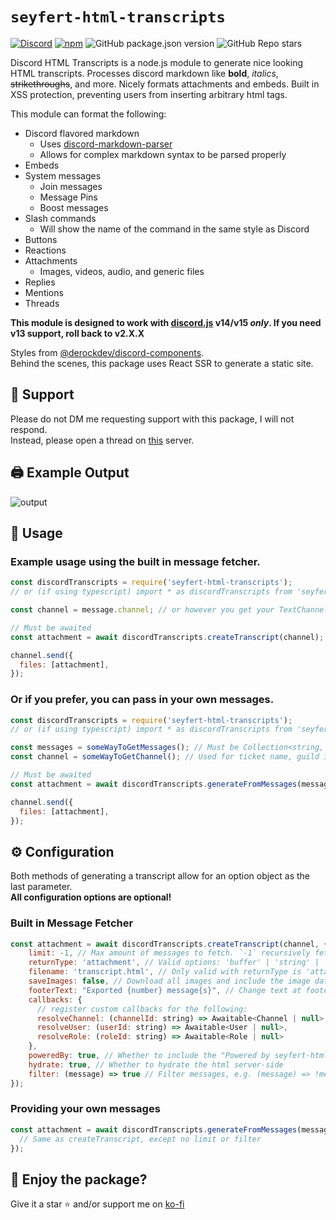 # `seyfert-html-transcripts`

[![Discord](https://img.shields.io/discord/555474311637499955?label=discord)](https://discord.gg/rf5qN7C)
[![npm](https://img.shields.io/npm/dw/seyfert-html-transcripts)](http://npmjs.org/package/seyfert-html-transcripts)
![GitHub package.json version](https://img.shields.io/github/package-json/v/Ganyu-Studios/seyfert-html-transcripts)
![GitHub Repo stars](https://img.shields.io/github/stars/Ganyu-Studios/seyfert-html-transcripts?style=social)

Discord HTML Transcripts is a node.js module to generate nice looking HTML transcripts. Processes discord markdown like **bold**, _italics_, ~~strikethroughs~~, and more. Nicely formats attachments and embeds. Built in XSS protection, preventing users from inserting arbitrary html tags.

This module can format the following:

- Discord flavored markdown
  - Uses [discord-markdown-parser](https://github.com/ItzDerock/discord-markdown-parser)
  - Allows for complex markdown syntax to be parsed properly
- Embeds
- System messages
  - Join messages
  - Message Pins
  - Boost messages
- Slash commands
  - Will show the name of the command in the same style as Discord
- Buttons
- Reactions
- Attachments
  - Images, videos, audio, and generic files
- Replies
- Mentions
- Threads

**This module is designed to work with [discord.js](https://discord.js.org/#/) v14/v15 _only_. If you need v13 support, roll back to v2.X.X**

Styles from [@derockdev/discord-components](https://github.com/ItzDerock/discord-components).  
Behind the scenes, this package uses React SSR to generate a static site.

## 👋 Support

Please do not DM me requesting support with this package, I will not respond.  
Instead, please open a thread on [this](https://discord.gg/MZQN8QMJg8) server.

## 🖨️ Example Output

![output](https://derock.media/r/6G6FIl.gif)

## 📝 Usage

### Example usage using the built in message fetcher.

```js
const discordTranscripts = require('seyfert-html-transcripts');
// or (if using typescript) import * as discordTranscripts from 'seyfert-html-transcripts';

const channel = message.channel; // or however you get your TextChannel

// Must be awaited
const attachment = await discordTranscripts.createTranscript(channel);

channel.send({
  files: [attachment],
});
```

### Or if you prefer, you can pass in your own messages.

```js
const discordTranscripts = require('seyfert-html-transcripts');
// or (if using typescript) import * as discordTranscripts from 'seyfert-html-transcripts';

const messages = someWayToGetMessages(); // Must be Collection<string, Message> or Message[]
const channel = someWayToGetChannel(); // Used for ticket name, guild icon, and guild name

// Must be awaited
const attachment = await discordTranscripts.generateFromMessages(messages, channel);

channel.send({
  files: [attachment],
});
```

## ⚙️ Configuration

Both methods of generating a transcript allow for an option object as the last parameter.  
**All configuration options are optional!**

### Built in Message Fetcher

```js
const attachment = await discordTranscripts.createTranscript(channel, {
    limit: -1, // Max amount of messages to fetch. `-1` recursively fetches.
    returnType: 'attachment', // Valid options: 'buffer' | 'string' | 'attachment' Default: 'attachment' OR use the enum ExportReturnType
    filename: 'transcript.html', // Only valid with returnType is 'attachment'. Name of attachment.
    saveImages: false, // Download all images and include the image data in the HTML (allows viewing the image even after it has been deleted) (! WILL INCREASE FILE SIZE !)
    footerText: "Exported {number} message{s}", // Change text at footer, don't forget to put {number} to show how much messages got exported, and {s} for plural
    callbacks: {
      // register custom callbacks for the following:
      resolveChannel: (channelId: string) => Awaitable<Channel | null>,
      resolveUser: (userId: string) => Awaitable<User | null>,
      resolveRole: (roleId: string) => Awaitable<Role | null>
    },
    poweredBy: true, // Whether to include the "Powered by seyfert-html-transcripts" footer
    hydrate: true, // Whether to hydrate the html server-side
    filter: (message) => true // Filter messages, e.g. (message) => !message.author.bot
});
```

### Providing your own messages

```js
const attachment = await discordTranscripts.generateFromMessages(messages, channel, {
  // Same as createTranscript, except no limit or filter
});
```

## 🤝 Enjoy the package?

Give it a star ⭐ and/or support me on [ko-fi](https://ko-fi.com/derock)
